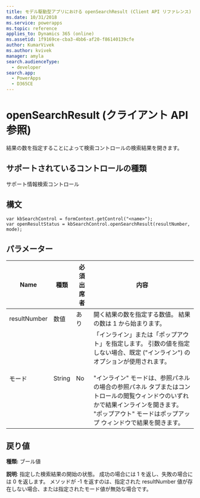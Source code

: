 ```yaml
---
title: モデル駆動型アプリにおける openSearchResult (Client API リファレンス) | Microsoft Docs
ms.date: 10/31/2018
ms.service: powerapps
ms.topic: reference
applies_to: Dynamics 365 (online)
ms.assetid: 1f9169ce-cba3-4bb6-af20-f86140139cfe
author: KumarVivek
ms.author: kvivek
manager: amyla
search.audienceType:
  - developer
search.app:
  - PowerApps
  - D365CE
---
```

# <a name="opensearchresult-client-api-reference"></a>openSearchResult (クライアント API 参照)



結果の数を指定することによって検索コントロールの検索結果を開きます。 

## <a name="control-types-supported"></a>サポートされているコントロールの種類

サポート情報検索コントロール

## <a name="syntax"></a>構文

```
var kbSearchControl = formContext.getControl("<name>");
var openResultStatus = kbSearchControl.openSearchResult(resultNumber, mode);
```

## <a name="parameter"></a>パラメーター

|Name|種類​​|必須出席者|内容|
|--|--|--|--|
|resultNumber|数値|あり|開く結果の数を指定する数値。 結果の数は 1 から始まります。|
|モード|String|No|「インライン」または「ポップアウト」を指定します。 引数の値を指定しない場合、既定 ("インライン") のオプションが使用されます。<br/><br/>"インライン" モードは、参照パネルの場合の参照パネル タブまたはコントロールの閲覧ウィンドウのいずれかで結果インラインを開きます。 "ポップアウト" モードはポップアップ ウィンドウで結果を開きます。|

## <a name="return-value"></a>戻り値

**種類:** ブール値

**説明**: 指定した検索結果の開始の状態。 成功の場合には 1 を返し、失敗の場合には 0 を返します。 メソッドが -1 を返すのは、指定された resultNumber 値が存在しない場合、または指定されたモード値が無効な場合です。